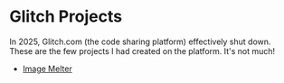 # Glitch Projects

In 2025, Glitch.com (the code sharing platform) effectively shut down. These are the few projects I had created on the platform. It's not much!

- [Image Melter](kirbysayshi.com/glitch/image-melter/public/index.html)
